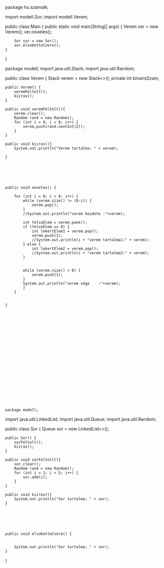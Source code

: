 package hu.szamalk;

import modell.Sor;
import modell.Verem;



public class Main {
    public static void main(String[] args) {
        Verem ver = new Verem();
        ver.noveles();

        Sor sor = new Sor();
        sor.elsoKettoCsere();
    }


}












package modell;
import java.util.Stack;
import java.util.Random;



public class Verem {
    Stack<Integer> verem = new Stack<>();
    private int binarisSzam;

    public Verem() {
        veremFeltolt();
        kiiras();
    }

    public void veremFeltolt(){
        verem.clear();
        Random rand = new Random();
        for (int i = 0; i < 8; i++) {
            verem.push(rand.nextInt(2));
        }
    }

    public void kiiras(){
        System.out.println("Verem tartalma: " + verem);

    }






    public void noveles() {

        for (int i = 0; i < 8; i++) {
            while (verem.size() != (8-i)) {
                verem.pop();
            }
            //System.out.println("verem kezdete :"+verem);

            int felsoElem = verem.peek();
            if (felsoElem == 0) {
                int lekertElem1 = verem.pop();
                verem.push(1);
                //System.out.println(i + "verem tartalma1:" + verem);
            } else {
                int lekertElem2 = verem.pop();
                //System.out.println(i + "verem tartalma2:" + verem);
            }


            while (verem.size() < 8) {
                verem.push(1);
            }
            System.out.println("verem vége    :"+verem);
            }
        }


    }























    package modell;
import java.util.LinkedList;
import java.util.Queue;
import java.util.Random;


public class Sor {
    Queue<Integer> sor = new LinkedList<>();

    public Sor() {
        sorFeltolt();
        kiiras();
    }

    public void sorFeltolt(){
        sor.clear();
        Random rand = new Random();
        for (int i = 1; i < 5; i++) {
            sor.add(i);
        }
    }

    public void kiiras(){
        System.out.println("Sor tartalma: " + sor);
    }






    public void elsoKettoCsere() {


        System.out.println("Sor tartalma: " + sor);
    }
}
